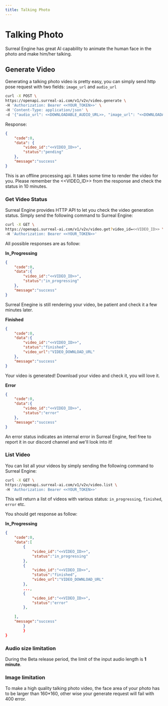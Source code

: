 ```yaml
---
title: Talking Photo
---
```


# Talking Photo

Surreal Engine has great AI capability to animate the human face in the photo and make him/her talking.


## Generate Video

Generating a talking photo video is pretty easy, you can simply send http pose request with two fields: `image_url` and `audio_url`

```bash
curl -X POST \
https://openapi.surreal-ai.com/v1/v2v/video.generate \
-H 'Authorization: Bearer <<YOUR_TOKEN>>' \
-H 'Content-Type: application/json' \
-d '{"audio_url": <<DOWNLOADABLE_AUDIO_URL>>, "image_url": "<<DOWNLOADABLE_IMAGE_URL>>"}'
```

Response:

```json
{
	"code":0,
	"data": {
		"video_id":"<<VIDEO_ID>>",
        "status":"pending"
	},
	"message":"success"
}
```

This is an offline processing api. It takes some time to render the video for you. Please remember the <<VIDEO_ID>> from the response and check the status in 10 minutes.


### Get Video Status

Surreal Engine provides HTTP API to let you check the video generation status. Simply send the following command to Surreal Engine:

```bash
curl -X GET \
https://openapi.surreal-ai.com/v1/v2v/video.get?video_id=<<VIDEO_ID>> \
-H 'Authorization: Bearer <<YOUR_TOKEN>>'
```

All possible responses are as follow:

**In_Progressing**

```json
{
    "code":0,
    "data":{
        "video_id":"<<VIDEO_ID>>",
        "status":"in_progressing"
    },
    "message":"success"
}
```

Surreal Enegine is still rendering your video, be patient and check it a few minutes later.

**Finished**

```json
{
    "code":0,
    "data":{
        "video_id":"<<VIDEO_ID>>",
        "status":"finished",
        "video_url":"VIDEO_DOWNLOAD_URL"
    },
    "message":"success"
}
```

Your video is generated! Download your video and check it, you will love it.

**Error**

```json
{
    "code":0,
    "data":{
        "video_id":"<<VIDEO_ID>>",
        "status":"error"
    },
    "message":"success"
}
```

An error status indicates an internal error in Surreal Engine, feel free to report it in our discord channel and we'll look into it!


### List Video

You can list all your videos by simply sending the following command to Surreal Engine:

```bash
curl -X GET \
https://openapi.surreal-ai.com/v1/v2v/video.list \
-H 'Authorization: Bearer <<YOUR_TOKEN>>'
```

This will return a list of videos with various status: `in_progressing`, `finished`, `error` etc.

You should get response as follow:

**In_Progressing**

```json
{
    "code":0,
    "data":[
    	{
    		"video_id":"<<VIDEO_ID>>",
        	"status":"in_progressing"
    	},
    	{
    		"video_id":"<<VIDEO_ID>>",
        	"status":"finished",
        	"video_url":"VIDEO_DOWNLOAD_URL"
    	},
    	...,
    	{
    		"video_id":"<<VIDEO_ID>>",
        	"status":"error"
    	},
    		
    ],
    "message":"success"
    	}
    	}
}
```


### Audio size limitation

During the Beta release period, the limit of the input audio length is **1 minute**.

### Image limitation
To make a high quality talking photo video, the face area of your photo has to be larger than 160*160, other wise your generate request will fail with 400 error.

